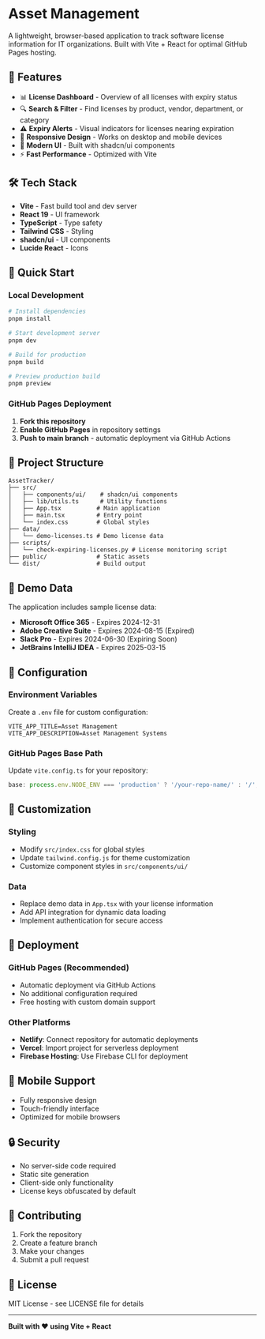 # Asset Management

A lightweight, browser-based application to track software license information for IT organizations. Built with Vite + React for optimal GitHub Pages hosting.

## 🚀 Features

- 📊 **License Dashboard** - Overview of all licenses with expiry status
- 🔍 **Search & Filter** - Find licenses by product, vendor, department, or category
- ⚠️ **Expiry Alerts** - Visual indicators for licenses nearing expiration
- 📱 **Responsive Design** - Works on desktop and mobile devices
- 🎨 **Modern UI** - Built with shadcn/ui components
- ⚡ **Fast Performance** - Optimized with Vite

## 🛠️ Tech Stack

- **Vite** - Fast build tool and dev server
- **React 19** - UI framework
- **TypeScript** - Type safety
- **Tailwind CSS** - Styling
- **shadcn/ui** - UI components
- **Lucide React** - Icons

## 🚀 Quick Start

### Local Development

```bash
# Install dependencies
pnpm install

# Start development server
pnpm dev

# Build for production
pnpm build

# Preview production build
pnpm preview
```

### GitHub Pages Deployment

1. **Fork this repository**
2. **Enable GitHub Pages** in repository settings
3. **Push to main branch** - automatic deployment via GitHub Actions

## 📁 Project Structure

```
AssetTracker/
├── src/
│   ├── components/ui/    # shadcn/ui components
│   ├── lib/utils.ts      # Utility functions
│   ├── App.tsx          # Main application
│   ├── main.tsx         # Entry point
│   └── index.css        # Global styles
├── data/
│   └── demo-licenses.ts # Demo license data
├── scripts/
│   └── check-expiring-licenses.py # License monitoring script
├── public/              # Static assets
└── dist/                # Build output
```

## 🎯 Demo Data

The application includes sample license data:

- **Microsoft Office 365** - Expires 2024-12-31
- **Adobe Creative Suite** - Expires 2024-08-15 (Expired)
- **Slack Pro** - Expires 2024-06-30 (Expiring Soon)
- **JetBrains IntelliJ IDEA** - Expires 2025-03-15

## 🔧 Configuration

### Environment Variables

Create a `.env` file for custom configuration:

```env
VITE_APP_TITLE=Asset Management
VITE_APP_DESCRIPTION=Asset Management Systems
```

### GitHub Pages Base Path

Update `vite.config.ts` for your repository:

```typescript
base: process.env.NODE_ENV === 'production' ? '/your-repo-name/' : '/',
```

## 🎨 Customization

### Styling
- Modify `src/index.css` for global styles
- Update `tailwind.config.js` for theme customization
- Customize component styles in `src/components/ui/`

### Data
- Replace demo data in `App.tsx` with your license information
- Add API integration for dynamic data loading
- Implement authentication for secure access

## 🚀 Deployment

### GitHub Pages (Recommended)
- Automatic deployment via GitHub Actions
- No additional configuration required
- Free hosting with custom domain support

### Other Platforms
- **Netlify**: Connect repository for automatic deployments
- **Vercel**: Import project for serverless deployment
- **Firebase Hosting**: Use Firebase CLI for deployment

## 📱 Mobile Support

- Fully responsive design
- Touch-friendly interface
- Optimized for mobile browsers

## 🔒 Security

- No server-side code required
- Static site generation
- Client-side only functionality
- License keys obfuscated by default

## 🤝 Contributing

1. Fork the repository
2. Create a feature branch
3. Make your changes
4. Submit a pull request

## 📄 License

MIT License - see LICENSE file for details

---

**Built with ❤️ using Vite + React**

